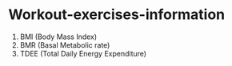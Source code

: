 # Workout-exercises-information

1. BMI (Body Mass Index)
2. BMR (Basal Metabolic rate)
3. TDEE (Total Daily Energy Expenditure) 
